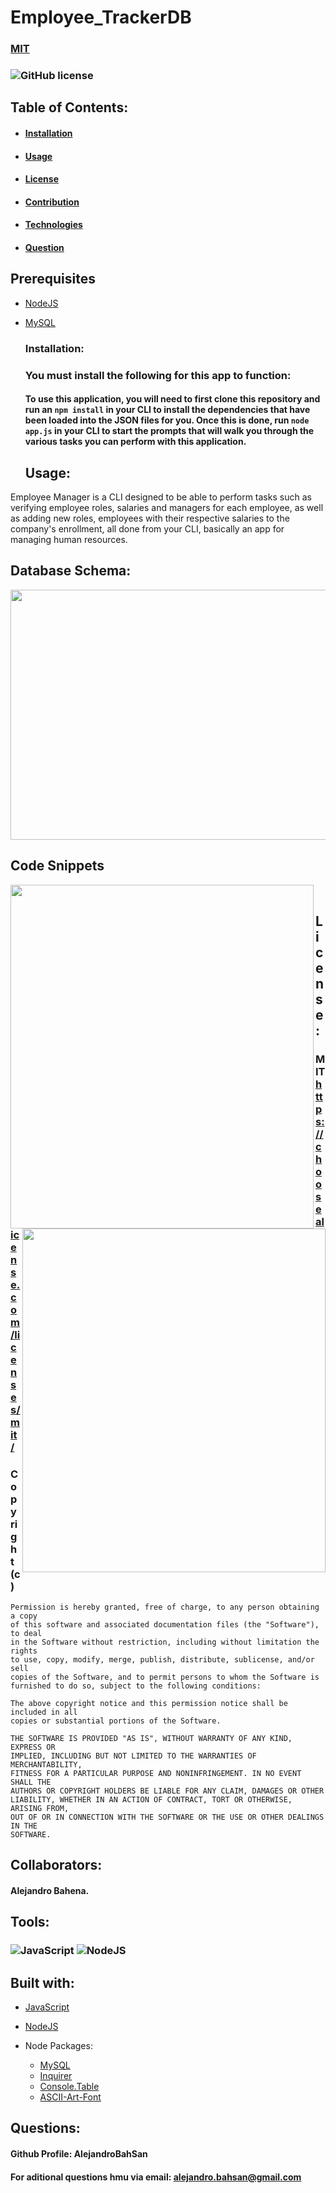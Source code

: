 # Employee_TrackerDB
 ### [MIT](#license) 
 ### ![GitHub license](https://img.shields.io/github/license/Naereen/StrapDown.js.svg)
  ## Table of Contents:
  - #### [Installation](#installation)
  - #### [Usage](#usage)
  - #### [License](#license)
  - #### [Contribution](#collaborators)
  - #### [Technologies](#tools)
  - #### [Question](#questions)

 ## Prerequisites
* [NodeJS](https://nodejs.org/)
* [MySQL](https://dev.mysql.com/downloads/mysql/)
  
  ### Installation:
  ### You must install the following for this app to function:
  #### To use this application, you will need to first clone this repository and run an `npm install` in your CLI to install the dependencies that have been loaded   into the JSON files for you. Once this is done, run `node app.js` in your CLI to start the prompts that will walk you through the various tasks you can perform with this application.
  
  ## Usage:
Employee Manager is a CLI designed to be able to perform tasks such as verifying employee roles, salaries and managers for each employee, as well as adding new     roles, employees with their respective salaries to the company's enrollment, all done from your CLI, basically an app for managing human resources.

  ## Database Schema:
<a href="https://github.com/AlejandroBahSan/AlejandroBahSan">
  <img align="center" src="https://github.com/AlejandroBahSan/Employee-TrackerDB/blob/master/Assets/db-reverseEng.jpg"  width="800" 
     height="400"/>
</a>

## Code Snippets
<a href="https://github.com/AlejandroBahSan/Employee-TrackerDB/blob/master/Assets/code-snapshot.png">
  <img align="left" src="https://github.com/AlejandroBahSan/Employee-TrackerDB/blob/master/Assets/code-snapshot.png"  width="485" 
     height="550"/>
</a>
<a href="https://github.com/AlejandroBahSan/Employee-TrackerDB/blob/master/Assets/code-snapshot2.png">
  <img align="right" src="https://github.com/AlejandroBahSan/Employee-TrackerDB/blob/master/Assets/code-snapshot2.png"  width="485" 
     height="550"/>
</a><br />

  ## License:
  ### MIT https://choosealicense.com/licenses/mit/
  ### Copyright (c) <year> <copyright holders>

    Permission is hereby granted, free of charge, to any person obtaining a copy
    of this software and associated documentation files (the "Software"), to deal
    in the Software without restriction, including without limitation the rights
    to use, copy, modify, merge, publish, distribute, sublicense, and/or sell
    copies of the Software, and to permit persons to whom the Software is
    furnished to do so, subject to the following conditions:
    
    The above copyright notice and this permission notice shall be included in all
    copies or substantial portions of the Software.
    
    THE SOFTWARE IS PROVIDED "AS IS", WITHOUT WARRANTY OF ANY KIND, EXPRESS OR
    IMPLIED, INCLUDING BUT NOT LIMITED TO THE WARRANTIES OF MERCHANTABILITY,
    FITNESS FOR A PARTICULAR PURPOSE AND NONINFRINGEMENT. IN NO EVENT SHALL THE
    AUTHORS OR COPYRIGHT HOLDERS BE LIABLE FOR ANY CLAIM, DAMAGES OR OTHER
    LIABILITY, WHETHER IN AN ACTION OF CONTRACT, TORT OR OTHERWISE, ARISING FROM,
    OUT OF OR IN CONNECTION WITH THE SOFTWARE OR THE USE OR OTHER DEALINGS IN THE
    SOFTWARE.
    
  ## Collaborators:
  #### Alejandro Bahena.
  ## Tools:
  ### ![JavaScript](https://img.shields.io/badge/javascript-%23323330.svg?style=for-the-badge&logo=javascript&logoColor=%23F7DF1E) ![NodeJS](https://img.shields.io/badge/node.js-6DA55F?style=for-the-badge&logo=node.js&logoColor=white)
 ## Built with:
* [JavaScript](https://developer.mozilla.org/en-US/docs/Web/JavaScript)
* [NodeJS](https://nodejs.org/)
 
 * Node Packages:
    * [MySQL](https://www.npmjs.com/package/mysql)
    * [Inquirer](https://www.npmjs.com/package/inquirer)
    * [Console.Table](https://www.npmjs.com/package/console.table)
    * [ASCII-Art-Font](https://www.npmjs.com/package/ascii-art-font)
 
  ## Questions:
  #### Github Profile: AlejandroBahSan
  #### For aditional questions hmu via email: alejandro.bahsan@gmail.com
